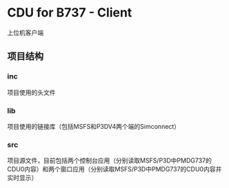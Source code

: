 # CDU for B737 - Client
上位机客户端

## 项目结构

### inc
项目使用的头文件
### lib
项目使用的链接库（包括MSFS和P3DV4两个端的Simconnect）
### src
项目源文件，目前包括两个控制台应用（分别读取MSFS/P3D中PMDG737的CDU0内容）和两个窗口应用（分别读取MSFS/P3D中PMDG737的CDU0内容并实时显示）
